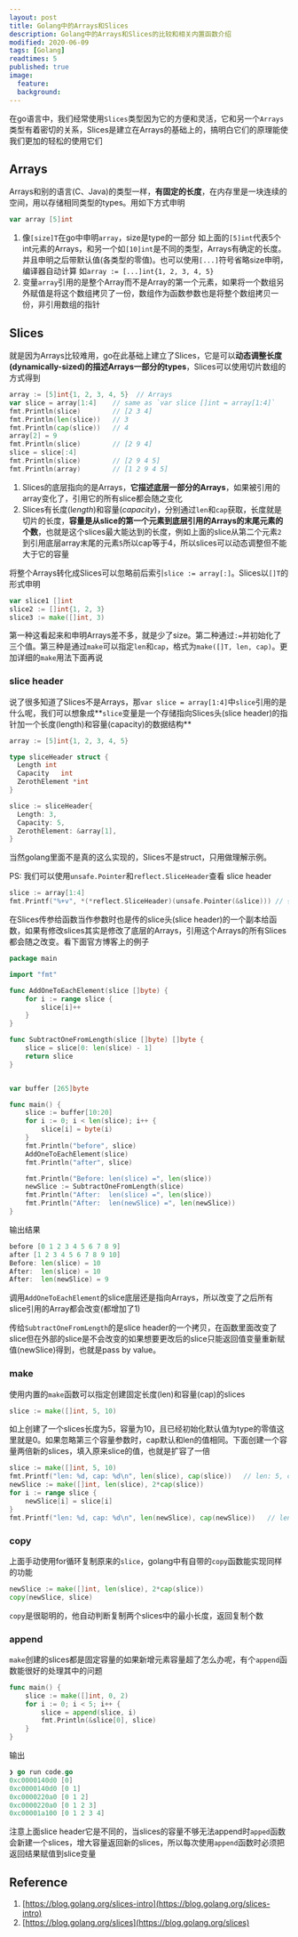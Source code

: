 ```yaml
---
layout: post
title: Golang中的Arrays和Slices
description: Golang中的Arrays和Slices的比较和相关内置函数介绍
modified: 2020-06-09
tags: [Golang]
readtimes: 5
published: true
image:
  feature: 
  background: 
---
```


在go语言中，我们经常使用`Slices`类型因为它的方便和灵活，它和另一个`Arrays`类型有着密切的关系，Slices是建立在Arrays的基础上的，搞明白它们的原理能使我们更加的轻松的使用它们

## Arrays

Arrays和别的语言(C、Java)的类型一样，**有固定的长度**，在内存里是一块连续的空间，用以存储相同类型的types。用如下方式申明

```go
var array [5]int 
```

1. 像`[size]T`在go中申明`array`，size是type的一部分 如上面的`[5]int`代表5个int元素的Arrays，和另一个如`[10]int`是不同的类型，Arrays有确定的长度。并且申明之后带默认值(各类型的零值)。也可以使用`[...]`符号省略size申明，编译器自动计算 如`array := [...]int{1, 2, 3, 4, 5}`
2. 变量`array`引用的是整个Array而不是Array的第一个元素，如果将一个数组另外赋值是将这个数组拷贝了一份，数组作为函数参数也是将整个数组拷贝一份，非引用数组的指针

## Slices

就是因为Arrays比较难用，go在此基础上建立了Slices，它是可以**动态调整长度(dynamically-sized)的描述Arrays一部分的types**，Slices可以使用切片数组的方式得到

```go
array := [5]int{1, 2, 3, 4, 5}  // Arrays
var slice = array[1:4]    // same as `var slice []int = array[1:4]`
fmt.Println(slice)        // [2 3 4]
fmt.Println(len(slice))   // 3
fmt.Println(cap(slice))   // 4
array[2] = 9
fmt.Println(slice)        // [2 9 4]
slice = slice[:4]
fmt.Println(slice)        // [2 9 4 5]
fmt.Println(array)        // [1 2 9 4 5]
```

1. Slices的底层指向的是Arrays，**它描述底层一部分的Arrays**，如果被引用的array变化了，引用它的所有slice都会随之变化
2. Slices有长度(l*ength*)和容量(*capacity*)，分别通过`len`和`cap`获取，长度就是切片的长度，**容量是从slice的第一个元素到底层引用的Arrays的末尾元素的个数**，也就是这个slices最大能达到的长度，例如上面的slice从第二个元素`2`到引用底层array末尾的元素`5`所以cap等于4，所以slices可以动态调整但不能大于它的容量

将整个Arrays转化成Slices可以忽略前后索引`slice := array[:]`。Slices以`[]T`的形式申明

```go
var slice1 []int
slice2 := []int{1, 2, 3}
slice3 := make([]int, 3)
```

第一种这看起来和申明Arrays差不多，就是少了size。第二种通过`:=`并初始化了三个值。第三种是通过`make`可以指定`len`和`cap`，格式为`make([]T, len, cap)`。更加详细的`make`用法下面再说

### slice header

说了很多知道了Slices不是Arrays，那`var slice = array[1:4]`中`slice`引用的是什么呢，我们可以想象成**`slice`变量是一个存储指向Slices头(slice header)的指针加一个长度(length)和容量(capacity)的数据结构**

```go
array := [5]int{1, 2, 3, 4, 5}

type sliceHeader struct {
  Length int
  Capacity   int
  ZerothElement *int
}

slice := sliceHeader{
  Length: 3,
  Capacity: 5,
  ZerothElement: &array[1],
}
```

当然golang里面不是真的这么实现的，Slices不是struct，只用做理解示例。

PS: 我们可以使用`unsafe.Pointer`和`reflect.SliceHeader`查看 slice header

```go
slice := array[1:4]
fmt.Printf("%+v", *(*reflect.SliceHeader)(unsafe.Pointer(&slice))) // {Data:824634355504 Len:3 Cap:4}
```

在Slices传参给函数当作参数时也是传的slice头(slice header)的一个副本给函数，如果有修改slices其实是修改了底层的Arrays，引用这个Arrays的所有Slices都会随之改变。看下面官方博客上的例子

```go
package main

import "fmt"

func AddOneToEachElement(slice []byte) {
	for i := range slice {
		slice[i]++
	}
}

func SubtractOneFromLength(slice []byte) []byte {
	slice = slice[0: len(slice) - 1]
	return slice
}


var buffer [265]byte

func main() {
	slice := buffer[10:20]
	for i := 0; i < len(slice); i++ {
		slice[i] = byte(i)
	}
	fmt.Println("before", slice)
	AddOneToEachElement(slice)
	fmt.Println("after", slice)

	fmt.Println("Before: len(slice) =", len(slice))
	newSlice := SubtractOneFromLength(slice)
	fmt.Println("After:  len(slice) =", len(slice))
	fmt.Println("After:  len(newSlice) =", len(newSlice))
}
```

输出结果

```go
before [0 1 2 3 4 5 6 7 8 9]
after [1 2 3 4 5 6 7 8 9 10]
Before: len(slice) = 10
After:  len(slice) = 10
After:  len(newSlice) = 9
```

调用`AddOneToEachElement`的slice底层还是指向Arrays，所以改变了之后所有slice引用的Array都会改变(都增加了1)

传给`SubtractOneFromLength`的是slice header的一个拷贝，在函数里面改变了slice但在外部的slice是不会改变的如果想要更改后的slice只能返回值变量重新赋值(newSlice)得到，也就是pass by value。

### make

使用内置的`make`函数可以指定创建固定长度(len)和容量(cap)的slices

```go
slice := make([]int, 5, 10)
```

如上创建了一个slices长度为5，容量为10，且已经初始化默认值为type的零值这里就是0。如果忽略第三个容量参数时，cap默认和len的值相同。下面创建一个容量两倍新的slices，填入原来slice的值，也就是扩容了一倍

```go
slice := make([]int, 5, 10)
fmt.Printf("len: %d, cap: %d\n", len(slice), cap(slice))   // len: 5, cap: 10
newSlice := make([]int, len(slice), 2*cap(slice))
for i := range slice {
	newSlice[i] = slice[i]
}
fmt.Printf("len: %d, cap: %d\n", len(newSlice), cap(newSlice))   // len: 5, cap: 20
```

### copy

上面手动使用for循环复制原来的`slice`，golang中有自带的`copy`函数能实现同样的功能

```go
newSlice := make([]int, len(slice), 2*cap(slice))
copy(newSlice, slice)
```

`copy`是很聪明的，他自动判断复制两个slices中的最小长度，返回复制个数

### append

`make`创建的slices都是固定容量的如果新增元素容量超了怎么办呢，有个`append`函数能很好的处理其中的问题

```go
func main() {
	slice := make([]int, 0, 2)
	for i := 0; i < 5; i++ {
		slice = append(slice, i)
		fmt.Println(&slice[0], slice)
	}
}
```

输出

```go
❯ go run code.go
0xc0000140d0 [0]
0xc0000140d0 [0 1]
0xc0000220a0 [0 1 2]
0xc0000220a0 [0 1 2 3]
0xc00001a100 [0 1 2 3 4]
```

注意上面slice header它是不同的，当slices的容量不够无法append时`apped`函数会新建一个slices，增大容量返回新的slices，所以每次使用`append`函数时必须把返回结果赋值到slice变量

## Reference

1. [https://blog.golang.org/slices-intro](https://blog.golang.org/slices-intro)
2. [https://blog.golang.org/slices](https://blog.golang.org/slices)
